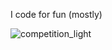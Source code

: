 I code for fun (mostly)

![competition_light](https://road-to-kaggle-grandmaster.vercel.app/api/badges/zacchaeus/competition/light)

